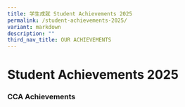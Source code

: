 ```yaml
---
title: 学生成就 Student Achievements 2025
permalink: /student-achievements-2025/
variant: markdown
description: ""
third_nav_title: OUR ACHIEVEMENTS
---
```

# Student Achievements 2025


### CCA Achievements

